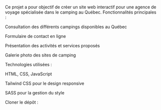 Ce projet a pour objectif de créer un site web interactif pour une agence de voyage spécialisée dans le camping au Québec.
Fonctionnalités principales :

Consultation des différents campings disponibles au Québec

Formulaire de  contact en ligne

Présentation des activités et services proposés

Galerie photo des sites de camping


Technologies utilisées :

HTML, CSS, JavaScript

Tailwind CSS pour le design responsive

SASS pour la gestion du style


Cloner le dépôt :